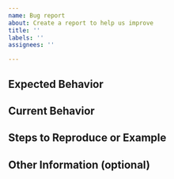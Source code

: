 ```yaml
---
name: Bug report
about: Create a report to help us improve
title: ''
labels: ''
assignees: ''

---
```


<!--- Provide a general summary of the issue in the Title above -->

## Expected Behavior
<!--- Tell us what should happen -->

## Current Behavior
<!--- Tell us what happens instead of the expected behavior -->

## Steps to Reproduce or Example
<!--- Provide steps to reproduce, or examples of TPL code which demonstrate your issue -->
<!--- Include a relevant screenshot if desired -->

## Other Information (optional)
<!--- Provide more information (environment, TPL version, etc.), suggest a fix, or anything else you want to include. -->
